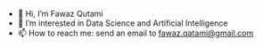 - 👋 Hi, I’m Fawaz Qutami
- 👀 I’m interested in Data Science and Artificial Intelligence
- 📫 How to reach me: send an email to fawaz.qatami@gmail.com

